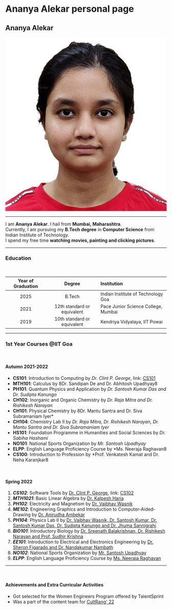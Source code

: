 # Ananya Alekar personal page
## Ananya Alekar
![Ananya](img.jpeg)<hr/>

I am **Ananya Alekar**. I hail from **Mumbai, Maharashtra**.</br>Currently, I am pursuing my **B.Tech degree** in **Computer Science** from Indian Institute of Technology.<br>I spend my free time **watching movies, painting and clicking pictures**.
<hr/>

### **Education**
<br>

| Year of Graduation | Degree | Institution |
| :----------------: | :--------------: | :--------------|
| 2025 | B.Tech | Indian Institute of Technology Goa |
| 2021 | 12th standard or equivalent | Pace Junior Science College, Mumbai |
| 2019 | 10th standard or equivalent | Kendriya Vidyalaya, IIT Powai |
<hr/>

### **1st Year Courses  @IIT Goa**
<br>

#### **Autumn 2021-2022**
- **CS101**: Introduction to Computing by *Dr. Clint P. George*, link: [CS101]("https://clintpgeorge.github.io/cs-101/autumn-2021/")
- **MTH101**: Calculus by 8Dr. Sandipan De and Dr. Abhitosh Upadhyay8
- **PH101**: Quantum Physics and Application by *Dr. Santosh Kumar Das and Dr. Sudipta Kanungo*
- **CH102**: Inorganic and Organic Chemistry by *Dr. Raja Mitra and Dr. Rishikesh Narayan*
- **CH101**: Physical Chemistry by 8Dr. Mantu Santra and Dr. Siva Subramaniam Iyer*
- **CH104**: Chemistry Lab II by *Dr. Raja Mitra, Dr. Rishikesh Narayan, Dr. Mantu Santra and Dr. Siva Subramaniam Iyer*
- **HS101**: Foundation Programme in Humanities and Social Sciences by *Dr. Sabiha Hashami*
- **NO101**: National Sports Organization by *Mr. Santosh Upadhyay*
- **ELPP**: English Language Proficiency Course by *Ms. Neeraja Raghavan8
- **CS100**: Introduction to Profession by *Prof. Venkatesh Kamat and Dr. Neha Karanjkar8
<br>

#### **Spring 2022**
1. ***CS102***: Software Tools by <u>Dr. Clint P. George</u>, link: [CS102]("https://clintpgeorge.github.io/cs-102/spring-2022/")
2. ***MTH1021***: Basic Linear Algebra by <u>Dr. Kalpesh Haria</u>
3. ***PH102***: Electricity and Magnetism by <u>Dr. Vaibhav Wasnik</u>
4. ***ME102***: Engineering Graphics and Introduction to Computer-Aided-Drawing by <u>Dr. Anirudha Ambekar</u>
5. ***PH104***: Physics Lab II by <u>Dr. Vaibhav Wasnik, Dr. Santosh Kumar, Dr. Santosh Kumar Das, Dr. Sudipta Kanungo and Dr. Jhuma Sannigrahi</u>
6. ***BIO101***: Introductory Biology by <u>Dr. Sreenath Balakrishnan, Dr. Rishikesh Narayan and Prof. Sudhir Krishna</u>
7. ***EE101***: Introduction to Electrical and Electronics Engineering by <u>Dr. Sheron Figarado and Dr. Nandakumar Nambath</u>
8. ***NO102***: National Sports Organization by <u>Mr. Santosh Upadhyay</u>
9. ***ELPP***: English Language Proficiency Course by <u>Ms. Neeraja Raghavan</u>
<hr/>
<br>

#### **Achievements and Extra Curricular Activities**
- Got selected for the Women Engineers Program offered by TalentSprint
- Was a part of the content team for [CultRang' 22]("https://iitgoa.ac.in/~cultrang/")

